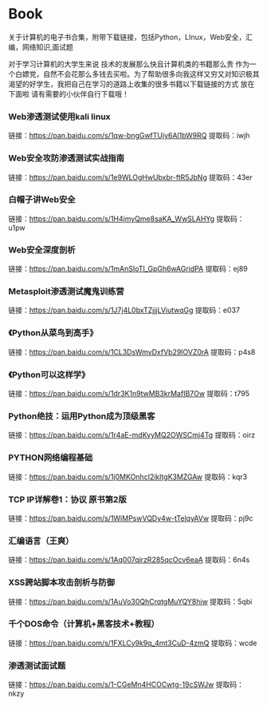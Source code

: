 # Book
关于计算机的电子书合集，附带下载链接，包括Python，LInux，Web安全，汇编，网络知识,面试题

对于学习计算机的大学生来说 技术的发展那么快且计算机类的书籍那么贵 作为一个白嫖党，自然不会花那么多钱去买啦。为了帮助很多向我这样又穷又对知识极其渴望的好学生，我把自己在学习的道路上收集的很多书籍以下载链接的方式 放在下面啦  请有需要的小伙伴自行下载哦！




### Web渗透测试使用kali linux
  链接：https://pan.baidu.com/s/1qw-bngGwfTUjy6Al1bW9RQ 
  提取码：iwjh
  
### Web安全攻防渗透测试实战指南
  链接：https://pan.baidu.com/s/1e9WLOgHwUbxbr-ftR5JbNg 
  提取码：43er

### 白帽子讲Web安全
  链接：https://pan.baidu.com/s/1H4jmyQme8saKA_WwSLAHYg 
  提取码：u1pw

### Web安全深度剖析
  链接：https://pan.baidu.com/s/1mAnSIoTI_GpGh6wAGridPA 
  提取码：ej89 

### Metasploit渗透测试魔鬼训练营
  链接：https://pan.baidu.com/s/1J7j4L0bxTZjjjLViutwqGg 
  提取码：e037
  
### 《Python从菜鸟到高手》
  链接：https://pan.baidu.com/s/1CL3DsWmvDxfVb29lOVZ0rA 
  提取码：p4s8
 
### 《Python可以这样学》
  链接：https://pan.baidu.com/s/1dr3K1n9twMB3krMafIB7Ow 
  提取码：t795 

### Python绝技：运用Python成为顶级黑客
  链接：https://pan.baidu.com/s/1r4aE-mdKyyMQ2OWSCmj4Tg 
  提取码：oirz
  
### PYTHON网络编程基础
  链接：https://pan.baidu.com/s/1j0MKOnhcI2ikltgK3MZGAw 
  提取码：kqr3
  
### TCP IP详解卷1：协议 原书第2版
  链接：https://pan.baidu.com/s/1WiMPswVQDy4w-tTelqyAVw 
  提取码：pj9c
    
### 汇编语言（王爽）
  链接：https://pan.baidu.com/s/1Aq007qjrzR285qcOcv6eaA 
  提取码：6n4s
  
### XSS跨站脚本攻击剖析与防御
  链接：https://pan.baidu.com/s/1AuVo30QhCrqtgMuYQY8hiw 
  提取码：5qbi
  
### 千个DOS命令（计算机+黑客技术+教程）
  链接：https://pan.baidu.com/s/1FXLCy9k9q_4mt3CuD-4zmQ 
  提取码：wcde
  
### 渗透测试面试题
  链接：https://pan.baidu.com/s/1-CGeMn4HCOCwtg-19cSWJw 
  提取码：nkzy
  
  
  
  
  
  
  
  
  
  
  
